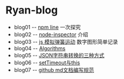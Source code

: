 Ryan-blog
=========
- blog01 -- [npm line] 一次探究
- blog02 -- [node-inspector] 介绍
- blog03 -- [js 模拟弹簧运动] 数字图形简单记录
- blog04 -- [Algorithms]
- blog05 -- [JSON字符串转换的三种方式]
- blog06 -- [setTimeout与this]
- blog07 -- [github md文档编写规范](/tree/master/blog07)


[npm line]:https://github.com/Ryan724/Ryan-blog/tree/master/blog01
[node-inspector]:https://github.com/Ryan724/Ryan-blog/tree/master/blog02
[js 模拟弹簧运动]:https://github.com/Ryan724/Ryan-blog/tree/master/blog03
[Algorithms]:https://github.com/Ryan724/Ryan-blog/tree/master/blog04
[JSON字符串转换的三种方式]:https://github.com/Ryan724/Ryan-blog/tree/master/blog05
[setTimeout与this]:https://github.com/Ryan724/Ryan-blog/tree/master/blog06

